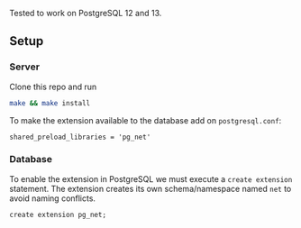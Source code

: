 Tested to work on PostgreSQL 12 and 13.

## Setup

### Server
Clone this repo and run

```bash
make && make install
```

To make the extension available to the database add on `postgresql.conf`:

```
shared_preload_libraries = 'pg_net'
```


### Database
To enable the extension in PostgreSQL we must execute a `create extension` statement. The extension creates its own schema/namespace named `net` to avoid naming conflicts.

```psql
create extension pg_net;
```
